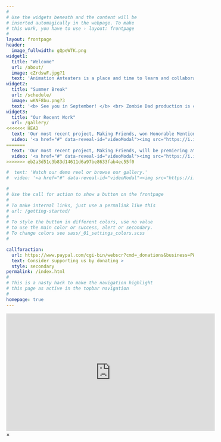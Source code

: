 ```yaml
---
#
# Use the widgets beneath and the content will be
# inserted automagically in the webpage. To make
# this work, you have to use › layout: frontpage
#
layout: frontpage
header:
  image_fullwidth: gQpeWTK.png
widget1:
  title: "Welcome"
  url: /about/
  image: cZrdswF.jpg?1
  text: 'Animation Anteaters is a place and time to learn and collaborate on animation. Animators of all levels are welcome.'
widget2:
  title: "Summer Break"
  url: /schedule/
  image: wKNF8bu.png?3
  text: '<b> See you in September! </b> <br> Zombie Dad production is continuing during the summer.'
widget3:
  title: "Our Recent Work"
  url: /gallery/
<<<<<<< HEAD
  text: 'Our most recent project, Making Friends, won Honorable Mention at Zotfest 2018! You can also view our gallery <a href="/gallery/">here.</a>'
  video: '<a href="#" data-reveal-id="videoModal"><img src="https://i.imgur.com/mHh9JRr.png" width="302" height="182" alt=""/></a>'
=======
  text: 'Our most recent project, Making Friends, will be premiering at Zotfest 2018! Watch the <a href="/gallery/2017-2018/">preview</a> or browse our gallery.'
  video: '<a href="#" data-reveal-id="videoModal"><img src="https://i.imgur.com/S9LoxLV.jpg" width="302" height="182" alt=""/></a>'
>>>>>>> eb2a3d51c3b83d14611d6a97be8633fab4ec55f0

#  text: 'Watch our demo reel or browse our gallery.'
#  video: '<a href="#" data-reveal-id="videoModal"><img src="https://i.imgur.com/S9LoxLV.jpg" width="302" height="182" alt=""/></a>'

#
# Use the call for action to show a button on the frontpage
#
# To make internal links, just use a permalink like this
# url: /getting-started/
#
# To style the button in different colors, use no value
# to use the main color or success, alert or secondary.
# To change colors see sass/_01_settings_colors.scss
#

callforaction:
  url: https://www.paypal.com/cgi-bin/webscr?cmd=_donations&business=PWCG9BKYRXGZN&lc=US&item_name=Animation%20Anteaters&item_number=AniAnt%20Club%20Fund&currency_code=USD&bn=PP%2dDonationsBF%3adonate%2520button_zpsxvnh45hr%2epng%2ehtml%3aNonHosted
  text: Consider supporting us by donating >
  style: secondary
permalink: /index.html
#
# This is a nasty hack to make the navigation highlight
# this page as active in the topbar navigation
#
homepage: true
---
```


<div id="videoModal" class="reveal-modal large" data-reveal="">
  <div class="flex-video widescreen vimeo" style="display: block;">
    <iframe width="560" height="315" src="https://www.youtube.com/embed/pyLcI3ti4Sw" frameborder="0" gesture="media" allow="encrypted-media" allowfullscreen></iframe>
  </div>
  <a class="close-reveal-modal">&#215;</a>
</div>
